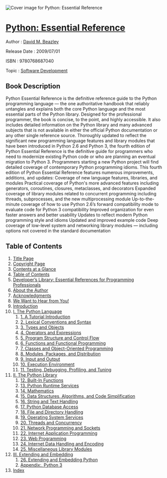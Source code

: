 ![Cover image for Python: Essential Reference](https://imgdetail.ebookreading.net/cover/cover/software_development/EB9780768687040.jpg)

[Python: Essential Reference](https://ebookreading.net/view/book/Python%3A+Essential+Reference-EB9780768687040_1.html "Python: Essential Reference")
====================================================================================================================

Author : [David M. Beazley](https://ebookreading.net/search/author/David+M.+Beazley)

Release Date : 2009/07/01

ISBN : 9780768687040

Topic : [Software Development](https://ebookreading.net/search/category/software-development)

Book Description
-----------------

Python Essential Reference is the definitive reference guide to the Python programming language — the one authoritative handbook that reliably untangles and explains both the core Python language and the most essential parts of the Python library. 
Designed for the professional programmer, the book is concise, to the point, and highly accessible. It also includes detailed information on the Python library and many advanced subjects that is not available in either the official Python documentation or any other single reference source.
Thoroughly updated to reflect the significant new programming language features and library modules that have been introduced in Python 2.6 and Python 3, the fourth edition of Python Essential Reference is the definitive guide for programmers who need to modernize existing Python code or who are planning an eventual migration to Python 3. Programmers starting a new Python project will find detailed coverage of contemporary Python programming idioms.
This fourth edition of Python Essential Reference features numerous improvements, additions, and updates:
Coverage of new language features, libraries, and modules
Practical coverage of Python's more advanced features including generators, coroutines, closures, metaclasses, and decorators
Expanded coverage of library modules related to concurrent programming including threads, subprocesses, and the new multiprocessing module
Up-to-the-minute coverage of how to use Python 2.6’s forward compatibility mode to evaluate code for Python 3 compatibility
Improved organization for even faster answers and better usability
Updates to reflect modern Python programming style and idioms
Updated and improved example code
Deep coverage of low-level system and networking library modules — including options not covered in the standard documentation
              
Table of Contents
-----------------

1. [Title Page](https://ebookreading.net/view/book/Python%3A+Essential+Reference-EB9780768687040_2.html#title)
1. [Copyright Page](https://ebookreading.net/view/book/Python%3A+Essential+Reference-EB9780768687040_2.html#copy)
1. [Contents at a Glance](https://ebookreading.net/view/book/Python%3A+Essential+Reference-EB9780768687040_2.html#toc)
1. [Table of Contents](https://ebookreading.net/view/book/Python%3A+Essential+Reference-EB9780768687040_2.html#toc1)
1. [Developer’s Library: Essential References for Programming Professionals](https://ebookreading.net/view/book/Python%3A+Essential+Reference-EB9780768687040_2.html#pre01)
1. [About the Author](https://ebookreading.net/view/book/Python%3A+Essential+Reference-EB9780768687040_2.html#pre02)
1. [Acknowledgments](https://ebookreading.net/view/book/Python%3A+Essential+Reference-EB9780768687040_2.html#pre04)
1. [We Want to Hear from You!](https://ebookreading.net/view/book/Python%3A+Essential+Reference-EB9780768687040_2.html#pre05)
1. [Introduction](https://ebookreading.net/view/book/Python%3A+Essential+Reference-EB9780768687040_3.html)
1. [I. The Python Language](https://ebookreading.net/view/book/Python%3A+Essential+Reference-EB9780768687040_4.html#part01)
    1. [1. A Tutorial Introduction](https://ebookreading.net/view/book/Python%3A+Essential+Reference-EB9780768687040_5.html#ch01)
    1. [2. Lexical Conventions and Syntax](https://ebookreading.net/view/book/Python%3A+Essential+Reference-EB9780768687040_6.html#ch02)
    1. [3. Types and Objects](https://ebookreading.net/view/book/Python%3A+Essential+Reference-EB9780768687040_7.html#ch03)
    1. [4. Operators and Expressions](https://ebookreading.net/view/book/Python%3A+Essential+Reference-EB9780768687040_8.html#ch04)
    1. [5. Program Structure and Control Flow](https://ebookreading.net/view/book/Python%3A+Essential+Reference-EB9780768687040_9.html#ch05)
    1. [6. Functions and Functional Programming](https://ebookreading.net/view/book/Python%3A+Essential+Reference-EB9780768687040_10.html#ch06)
    1. [7. Classes and Object-Oriented Programming](https://ebookreading.net/view/book/Python%3A+Essential+Reference-EB9780768687040_11.html#ch07)
    1. [8. Modules, Packages, and Distribution](https://ebookreading.net/view/book/Python%3A+Essential+Reference-EB9780768687040_12.html#ch08)
    1. [9. Input and Output](https://ebookreading.net/view/book/Python%3A+Essential+Reference-EB9780768687040_13.html#ch09)
    1. [10. Execution Environment](https://ebookreading.net/view/book/Python%3A+Essential+Reference-EB9780768687040_14.html#ch10)
    1. [11. Testing, Debugging, Profiling, and Tuning](https://ebookreading.net/view/book/Python%3A+Essential+Reference-EB9780768687040_15.html#ch11)
1. [II. The Python Library](https://ebookreading.net/view/book/Python%3A+Essential+Reference-EB9780768687040_16.html#part02)
    1. [12. Built-In Functions](https://ebookreading.net/view/book/Python%3A+Essential+Reference-EB9780768687040_17.html#ch12)
    1. [13. Python Runtime Services](https://ebookreading.net/view/book/Python%3A+Essential+Reference-EB9780768687040_18.html#ch13)
    1. [14. Mathematics](https://ebookreading.net/view/book/Python%3A+Essential+Reference-EB9780768687040_19.html#ch14)
    1. [15. Data Structures, Algorithms, and Code Simplification](https://ebookreading.net/view/book/Python%3A+Essential+Reference-EB9780768687040_20.html#ch15)
    1. [16. String and Text Handling](https://ebookreading.net/view/book/Python%3A+Essential+Reference-EB9780768687040_21.html#ch16)
    1. [17. Python Database Access](https://ebookreading.net/view/book/Python%3A+Essential+Reference-EB9780768687040_22.html#ch17)
    1. [18. File and Directory Handling](https://ebookreading.net/view/book/Python%3A+Essential+Reference-EB9780768687040_23.html#ch18)
    1. [19. Operating System Services](https://ebookreading.net/view/book/Python%3A+Essential+Reference-EB9780768687040_24.html#ch19)
    1. [20. Threads and Concurrency](https://ebookreading.net/view/book/Python%3A+Essential+Reference-EB9780768687040_25.html#ch20)
    1. [21. Network Programming and Sockets](https://ebookreading.net/view/book/Python%3A+Essential+Reference-EB9780768687040_26.html#ch21)
    1. [22. Internet Application Programming](https://ebookreading.net/view/book/Python%3A+Essential+Reference-EB9780768687040_27.html#ch22)
    1. [23. Web Programming](https://ebookreading.net/view/book/Python%3A+Essential+Reference-EB9780768687040_28.html#ch23)
    1. [24. Internet Data Handling and Encoding](https://ebookreading.net/view/book/Python%3A+Essential+Reference-EB9780768687040_29.html#ch24)
    1. [25. Miscellaneous Library Modules](https://ebookreading.net/view/book/Python%3A+Essential+Reference-EB9780768687040_30.html#ch25)
1. [III. Extending and Embedding](https://ebookreading.net/view/book/Python%3A+Essential+Reference-EB9780768687040_31.html#part03)
    1. [26. Extending and Embedding Python](https://ebookreading.net/view/book/Python%3A+Essential+Reference-EB9780768687040_32.html#ch26)
    1. [Appendix:. Python 3](https://ebookreading.net/view/book/Python%3A+Essential+Reference-EB9780768687040_33.html#app01)
1. [Index](https://ebookreading.net/view/book/Python%3A+Essential+Reference-EB9780768687040_34.html#index)
